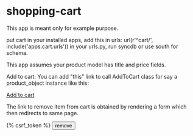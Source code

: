 shopping-cart
=============
This app is meant only for example purpose.

put cart in your installed apps, add this in urls:  url(r'^cart/', include('apps.cart.urls')) in your urls.py,
run syncdb or use south for schema.

This app assumes your product model has title and price fields.

Add to cart:
You can add "this" link to call AddToCart class for say a product_object instance like this:

<a href="{% url 'add-to-cart' %}?app_label={{product_object|app_label}}&model_name={{product_object|class_name}}&obj_id={{sg.pk}}" >Add to cart</a>   

The link to remove item from cart is obtained by rendering a form which then redirects to same page.

<form method="POST" action="{% url 'remove-from-cart' %}">{% csrf_token %}
    <input type="hidden" name="cartitem" value="{{cart_item.pk}}" />
    <input type="hidden" name="cart" value="{{cart.pk}}" />
    <input type="submit" value="remove">
</form>




